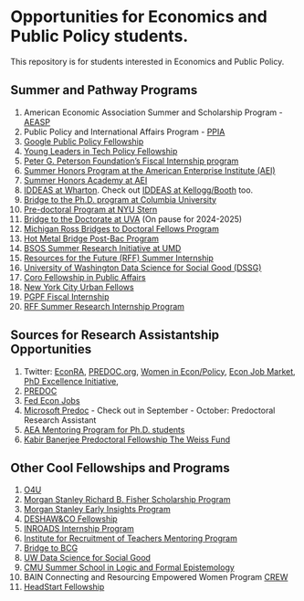 # Opportunities for Economics and Public Policy students.
This repository is for students interested in Economics and Public Policy.

## Summer and Pathway Programs
1. American Economic Association Summer and Scholarship Program - [AEASP](https://www.aeaweb.org/about-aea/committees/AEASP)
2. Public Policy and International Affairs Program - [PPIA](https://www.ppiaprogram.org)
3. [Google Public Policy Fellowship](https://www.google.com/policyfellowship/)
4. [Young Leaders in Tech Policy Fellowship](http://www.iic.uchicago.edu/apply-to-the-tech-policy-india-program#become-a-project-associate-intro-1)
5. [Peter G. Peterson Foundation’s Fiscal Internship program](https://www.pgpf.org/what-we-are-doing/grants/pgpf-fiscal-internship-program-in-washington-dc)
6. [Summer Honors Program at the American Enterprise Institute (AEI)](https://www.aei.org/shp/)
7. [Summer Honors Academy at AEI](https://www.aei.org/shp/summer-honors-academy/)
8. [IDDEAS at Wharton](https://doctoral.wharton.upenn.edu/iddeas/). Check out [IDDEAS at Kellogg/Booth](https://www.kellogg.northwestern.edu/doctoral/applying_to_kellogg/iddeas.aspx) too.
9. [Bridge to the Ph.D. program at Columbia University](https://bridgetophd.facultydiversity.columbia.edu/content/program-overview)
10. [Pre-doctoral Program at NYU Stern](https://www.stern.nyu.edu/programs-admissions/phd/academics/pre-doctoral-program)
11. [Bridge to the Doctorate at UVA](https://graduate.as.virginia.edu/b2d) (On pause for 2024-2025)
12. [Michigan Ross Bridges to Doctoral Fellows Program](https://michiganross.umich.edu/phd/admissions/bridges-program)
13. [Hot Metal Bridge Post-Bac Program](https://www.econ.pitt.edu/doctoral/hot-metal-bridge-post-bac-program)
14. [BSOS Summer Research Initiative at UMD](https://bsos.umd.edu/diversity/summer-research-initiative)
15. [Resources for the Future (RFF) Summer Internship](https://www.rff.org/careers/summer-research-internships/)
16. [University of Washington Data Science for Social Good (DSSG)](https://escience.washington.edu/using-data-science/data-science-for-social-good/student-fellows/)
17. [Coro Fellowship in Public Affairs](https://www.corofellowship.org)
18. [New York City Urban Fellows](https://www.nyc.gov/site/dcas/employment/internship-and-fellowships-nyc-urban-fellows.page)
19. [PGPF Fiscal Internship](https://www.pgpf.org/what-we-are-doing/grants/pgpf-fiscal-internship-program-in-washington-dc)
20. [RFF Summer Research Internship Program](https://www.rff.org/careers/summer-research-internships/)

## Sources for Research Assistantship Opportunities
1. Twitter: [EconRA](https://twitter.com/econ_ra), [PREDOC.org](https://twitter.com/predoc_org), [Women in Econ/Policy](https://twitter.com/weconpol), [Econ Job Market](https://twitter.com/EconJobMarket), [PhD Excellence Initiative](https://www.phdexcellence.org/apply/), 
2. [PREDOC](https://predoc.org)
3. [Fed Econ Jobs](https://www.fedeconjobs.org)
4. [Microsoft Predoc](https://www.microsoft.com/en-us/research/) - Check out in September - October: Predoctoral Research Assistant
5. [AEA Mentoring Program for Ph.D. students](https://www.aeaweb.org/about-aea/committees/csmgep/mentoring)
6. [Kabir Banerjee Predoctoral Fellowship The Weiss Fund](https://bfi.uchicago.edu/weiss-fund-predoctoral-fellowship-call/)

## Other Cool Fellowships and Programs
1. [O4U](https://www.outforundergrad.org)
2. [Morgan Stanley Richard B. Fisher Scholarship Program](https://www.morganstanley.com/people-opportunities/students-graduates/morgan-stanley-richard-b-fisher-scholarship-program)
3. [Morgan Stanley Early Insights Program](https://morganstanley.tal.net/vx/candidate/apply/16329)
4. [DESHAW&CO Fellowship](https://fellowships.deshaw.com)
5. [INROADS Internship Program](https://inroads.org/internships-program/)
6. [Institute for Recruitment of Teachers Mentoring Program](https://www.andover.edu/about/outreach/irt/irt-programs)
7. [Bridge to BCG](https://careers.bcg.com/on-campus/programs/advanced-bridge-to-bcg)
8. [UW Data Science for Social Good](https://escience.washington.edu/using-data-science/data-science-for-social-good/student-fellows/)
9. [CMU Summer School in Logic and Formal Epistemology](https://www.cmu.edu/dietrich/philosophy/undergraduate/summer-school/)
10. BAIN Connecting and Resourcing Empowered Women Program [CREW](https://www.bain.com/careers/work-with-us/internships-programs/crew/)
11. [HeadStart Fellowship](https://www.headstartfellowship.com/fellowship)
